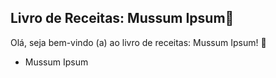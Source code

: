 ## Livro de Receitas: Mussum Ipsum:curry:

Olá, seja bem-vindo (a) ao livro de receitas: Mussum Ipsum! :beers:

- Mussum Ipsum

